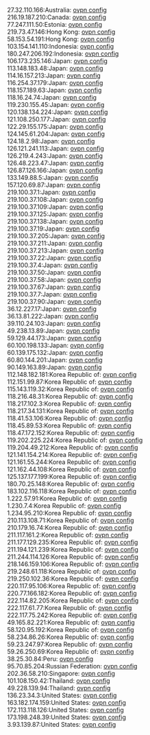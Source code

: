 27.32.110.166:Australia: [ovpn config](vpn/27_32_110_166.ovpn)  
216.19.187.210:Canada: [ovpn config](vpn/216_19_187_210.ovpn)  
77.247.111.50:Estonia: [ovpn config](vpn/77_247_111_50.ovpn)  
219.73.47.146:Hong Kong: [ovpn config](vpn/219_73_47_146.ovpn)  
58.153.54.191:Hong Kong: [ovpn config](vpn/58_153_54_191.ovpn)  
103.154.141.110:Indonesia: [ovpn config](vpn/103_154_141_110.ovpn)  
180.247.206.192:Indonesia: [ovpn config](vpn/180_247_206_192.ovpn)  
106.173.235.146:Japan: [ovpn config](vpn/106_173_235_146.ovpn)  
113.148.183.48:Japan: [ovpn config](vpn/113_148_183_48.ovpn)  
114.16.157.213:Japan: [ovpn config](vpn/114_16_157_213.ovpn)  
116.254.37.179:Japan: [ovpn config](vpn/116_254_37_179.ovpn)  
118.157.189.63:Japan: [ovpn config](vpn/118_157_189_63.ovpn)  
118.16.24.74:Japan: [ovpn config](vpn/118_16_24_74.ovpn)  
119.230.155.45:Japan: [ovpn config](vpn/119_230_155_45.ovpn)  
120.138.134.224:Japan: [ovpn config](vpn/120_138_134_224.ovpn)  
121.108.250.177:Japan: [ovpn config](vpn/121_108_250_177.ovpn)  
122.29.155.175:Japan: [ovpn config](vpn/122_29_155_175.ovpn)  
124.145.61.204:Japan: [ovpn config](vpn/124_145_61_204.ovpn)  
124.18.2.98:Japan: [ovpn config](vpn/124_18_2_98.ovpn)  
126.121.241.113:Japan: [ovpn config](vpn/126_121_241_113.ovpn)  
126.219.4.243:Japan: [ovpn config](vpn/126_219_4_243.ovpn)  
126.48.223.47:Japan: [ovpn config](vpn/126_48_223_47.ovpn)  
126.87.126.166:Japan: [ovpn config](vpn/126_87_126_166.ovpn)  
133.149.88.5:Japan: [ovpn config](vpn/133_149_88_5.ovpn)  
157.120.69.87:Japan: [ovpn config](vpn/157_120_69_87.ovpn)  
219.100.37.1:Japan: [ovpn config](vpn/219_100_37_1.ovpn)  
219.100.37.108:Japan: [ovpn config](vpn/219_100_37_108.ovpn)  
219.100.37.109:Japan: [ovpn config](vpn/219_100_37_109.ovpn)  
219.100.37.125:Japan: [ovpn config](vpn/219_100_37_125.ovpn)  
219.100.37.138:Japan: [ovpn config](vpn/219_100_37_138.ovpn)  
219.100.37.19:Japan: [ovpn config](vpn/219_100_37_19.ovpn)  
219.100.37.205:Japan: [ovpn config](vpn/219_100_37_205.ovpn)  
219.100.37.211:Japan: [ovpn config](vpn/219_100_37_211.ovpn)  
219.100.37.213:Japan: [ovpn config](vpn/219_100_37_213.ovpn)  
219.100.37.22:Japan: [ovpn config](vpn/219_100_37_22.ovpn)  
219.100.37.4:Japan: [ovpn config](vpn/219_100_37_4.ovpn)  
219.100.37.50:Japan: [ovpn config](vpn/219_100_37_50.ovpn)  
219.100.37.58:Japan: [ovpn config](vpn/219_100_37_58.ovpn)  
219.100.37.67:Japan: [ovpn config](vpn/219_100_37_67.ovpn)  
219.100.37.7:Japan: [ovpn config](vpn/219_100_37_7.ovpn)  
219.100.37.90:Japan: [ovpn config](vpn/219_100_37_90.ovpn)  
36.12.227.17:Japan: [ovpn config](vpn/36_12_227_17.ovpn)  
36.13.81.222:Japan: [ovpn config](vpn/36_13_81_222.ovpn)  
39.110.24.103:Japan: [ovpn config](vpn/39_110_24_103.ovpn)  
49.238.13.89:Japan: [ovpn config](vpn/49_238_13_89.ovpn)  
59.129.44.173:Japan: [ovpn config](vpn/59_129_44_173.ovpn)  
60.100.198.133:Japan: [ovpn config](vpn/60_100_198_133.ovpn)  
60.139.175.132:Japan: [ovpn config](vpn/60_139_175_132.ovpn)  
60.80.144.201:Japan: [ovpn config](vpn/60_80_144_201.ovpn)  
90.149.163.89:Japan: [ovpn config](vpn/90_149_163_89.ovpn)  
112.148.182.181:Korea Republic of: [ovpn config](vpn/112_148_182_181.ovpn)  
112.151.99.87:Korea Republic of: [ovpn config](vpn/112_151_99_87.ovpn)  
115.143.119.32:Korea Republic of: [ovpn config](vpn/115_143_119_32.ovpn)  
118.216.48.31:Korea Republic of: [ovpn config](vpn/118_216_48_31.ovpn)  
118.217.102.3:Korea Republic of: [ovpn config](vpn/118_217_102_3.ovpn)  
118.217.34.131:Korea Republic of: [ovpn config](vpn/118_217_34_131.ovpn)  
118.41.53.106:Korea Republic of: [ovpn config](vpn/118_41_53_106.ovpn)  
118.45.89.53:Korea Republic of: [ovpn config](vpn/118_45_89_53.ovpn)  
118.47.172.152:Korea Republic of: [ovpn config](vpn/118_47_172_152.ovpn)  
119.202.225.224:Korea Republic of: [ovpn config](vpn/119_202_225_224.ovpn)  
119.204.49.212:Korea Republic of: [ovpn config](vpn/119_204_49_212.ovpn)  
121.141.154.214:Korea Republic of: [ovpn config](vpn/121_141_154_214.ovpn)  
121.161.55.244:Korea Republic of: [ovpn config](vpn/121_161_55_244.ovpn)  
121.162.44.108:Korea Republic of: [ovpn config](vpn/121_162_44_108.ovpn)  
125.137.177.199:Korea Republic of: [ovpn config](vpn/125_137_177_199.ovpn)  
180.70.25.148:Korea Republic of: [ovpn config](vpn/180_70_25_148.ovpn)  
183.102.116.118:Korea Republic of: [ovpn config](vpn/183_102_116_118.ovpn)  
1.222.57.91:Korea Republic of: [ovpn config](vpn/1_222_57_91.ovpn)  
1.230.7.4:Korea Republic of: [ovpn config](vpn/1_230_7_4.ovpn)  
1.234.95.210:Korea Republic of: [ovpn config](vpn/1_234_95_210.ovpn)  
210.113.108.71:Korea Republic of: [ovpn config](vpn/210_113_108_71.ovpn)  
210.179.16.74:Korea Republic of: [ovpn config](vpn/210_179_16_74.ovpn)  
211.117.161.2:Korea Republic of: [ovpn config](vpn/211_117_161_2.ovpn)  
211.177.129.235:Korea Republic of: [ovpn config](vpn/211_177_129_235.ovpn)  
211.194.121.239:Korea Republic of: [ovpn config](vpn/211_194_121_239.ovpn)  
211.244.114.126:Korea Republic of: [ovpn config](vpn/211_244_114_126.ovpn)  
218.146.159.106:Korea Republic of: [ovpn config](vpn/218_146_159_106.ovpn)  
219.248.61.118:Korea Republic of: [ovpn config](vpn/219_248_61_118.ovpn)  
219.250.102.36:Korea Republic of: [ovpn config](vpn/219_250_102_36.ovpn)  
220.117.95.106:Korea Republic of: [ovpn config](vpn/220_117_95_106.ovpn)  
220.77.166.182:Korea Republic of: [ovpn config](vpn/220_77_166_182.ovpn)  
222.114.82.205:Korea Republic of: [ovpn config](vpn/222_114_82_205.ovpn)  
222.117.61.77:Korea Republic of: [ovpn config](vpn/222_117_61_77.ovpn)  
222.117.75.242:Korea Republic of: [ovpn config](vpn/222_117_75_242.ovpn)  
49.165.82.221:Korea Republic of: [ovpn config](vpn/49_165_82_221.ovpn)  
58.120.95.192:Korea Republic of: [ovpn config](vpn/58_120_95_192.ovpn)  
58.234.86.26:Korea Republic of: [ovpn config](vpn/58_234_86_26.ovpn)  
59.23.247.97:Korea Republic of: [ovpn config](vpn/59_23_247_97.ovpn)  
59.26.250.69:Korea Republic of: [ovpn config](vpn/59_26_250_69.ovpn)  
38.25.30.84:Peru: [ovpn config](vpn/38_25_30_84.ovpn)  
95.70.85.204:Russian Federation: [ovpn config](vpn/95_70_85_204.ovpn)  
202.36.58.210:Singapore: [ovpn config](vpn/202_36_58_210.ovpn)  
101.108.150.42:Thailand: [ovpn config](vpn/101_108_150_42.ovpn)  
49.228.139.94:Thailand: [ovpn config](vpn/49_228_139_94.ovpn)  
136.23.34.3:United States: [ovpn config](vpn/136_23_34_3.ovpn)  
163.182.174.159:United States: [ovpn config](vpn/163_182_174_159.ovpn)  
172.113.118.126:United States: [ovpn config](vpn/172_113_118_126.ovpn)  
173.198.248.39:United States: [ovpn config](vpn/173_198_248_39.ovpn)  
3.93.139.87:United States: [ovpn config](vpn/3_93_139_87.ovpn)  

